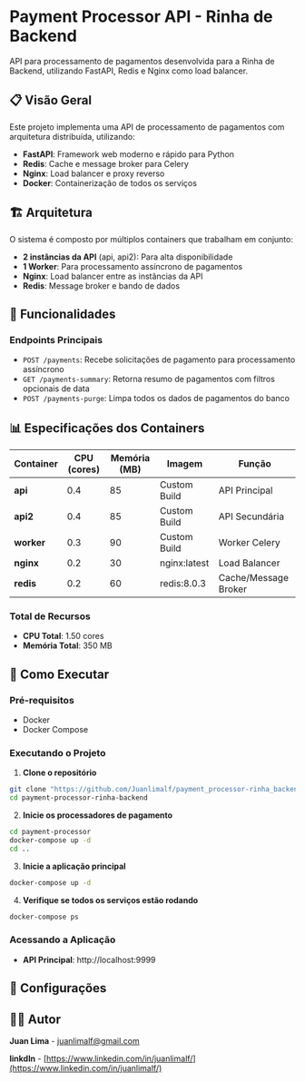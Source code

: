 # Payment Processor API - Rinha de Backend

API para processamento de pagamentos desenvolvida para a Rinha de Backend, utilizando FastAPI, Redis e Nginx como load balancer.

## 📋 Visão Geral

Este projeto implementa uma API de processamento de pagamentos com arquitetura distribuída, utilizando:

- **FastAPI**: Framework web moderno e rápido para Python
- **Redis**: Cache e message broker para Celery
- **Nginx**: Load balancer e proxy reverso
- **Docker**: Containerização de todos os serviços

## 🏗️ Arquitetura

O sistema é composto por múltiplos containers que trabalham em conjunto:

- **2 instâncias da API** (api, api2): Para alta disponibilidade
- **1 Worker**: Para processamento assíncrono de pagamentos
- **Nginx**: Load balancer entre as instâncias da API
- **Redis**: Message broker e bando de dados

## 🚀 Funcionalidades

### Endpoints Principais

- `POST /payments`: Recebe solicitações de pagamento para processamento assíncrono
- `GET /payments-summary`: Retorna resumo de pagamentos com filtros opcionais de data
- `POST /payments-purge`: Limpa todos os dados de pagamentos do banco

## 📊 Especificações dos Containers

| Container | CPU (cores) | Memória (MB) | Imagem | Função |
|-----------|-------------|--------------|---------|---------|
| **api** | 0.4 | 85 | Custom Build | API Principal |
| **api2** | 0.4 | 85 | Custom Build | API Secundária |
| **worker** | 0.3 | 90 | Custom Build | Worker Celery |
| **nginx** | 0.2 | 30 | nginx:latest | Load Balancer |
| **redis** | 0.2 | 60 | redis:8.0.3 | Cache/Message Broker |

### **Total de Recursos**
- **CPU Total**: 1.50 cores
- **Memória Total**: 350 MB


## 🚀 Como Executar

### Pré-requisitos
- Docker
- Docker Compose

### Executando o Projeto

1. **Clone o repositório**
```bash
git clone "https://github.com/Juanlimalf/payment_processor-rinha_backend_2025.git"
cd payment-processor-rinha-backend
```

2. **Inicie os processadores de pagamento**
```bash
cd payment-processor
docker-compose up -d
cd ..
```

3. **Inicie a aplicação principal**
```bash
docker-compose up -d
```

4. **Verifique se todos os serviços estão rodando**
```bash
docker-compose ps
```

### Acessando a Aplicação

- **API Principal**: http://localhost:9999

## 📝 Configurações


## 👨‍💻 Autor

**Juan Lima** - [juanlimalf@gmail.com](mailto:juanlimalf@gmail.com)

**linkdIn** - [https://www.linkedin.com/in/juanlimalf/](https://www.linkedin.com/in/juanlimalf/)